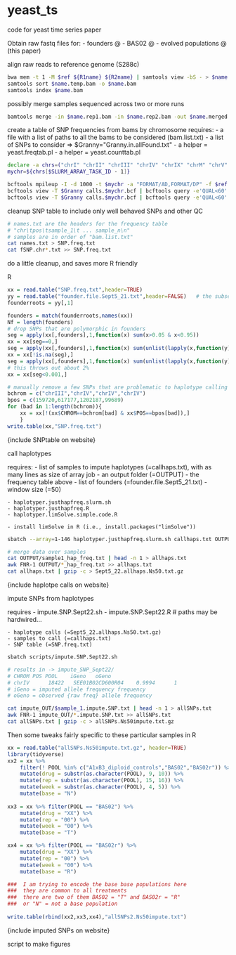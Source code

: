 # yeast_ts
code for yeast time series paper

Obtain raw fastq files for:
	- founders	@
	- BAS02 @
	- evolved populations @    (this paper)
	
align raw reads to reference genome (S288c)

```bash
bwa mem -t 1 -M $ref ${R1name} ${R2name} | samtools view -bS - > $name.temp.bam
samtools sort $name.temp.bam -o $name.bam
samtools index $name.bam
```
	
possibly merge samples sequenced across two or more runs

```bash
bamtools merge -in $name.rep1.bam -in $name.rep2.bam -out $name.merged.bam
```
	
create a table of SNP frequencies from bams by chromosome
requires:
	- a file with a list of paths to all the bams to be considered (bam.list.txt)
	- a list of SNPs to consider => $Granny="Granny.in.allFound.txt"
	- a helper = yeast.freqtab.pl
	- a helper = yeast.counttab.pl
	
```bash
declare -a chrs=("chrI" "chrII" "chrIII" "chrIV" "chrIX" "chrM" "chrV" "chrVI" "chrVII" "chrVIII" "chrX" "chrXI" "chrXII" "chrXIII" "chrXIV" "chrXV" "chrXVI")
mychr=${chrs[$SLURM_ARRAY_TASK_ID - 1]}

bcftools mpileup -I -d 1000 -t $mychr -a "FORMAT/AD,FORMAT/DP" -f $ref -b bam.list.txt | bcftools call -mv -Ob > calls.$mychr.bcf  
bcftools view -T $Granny calls.$mychr.bcf | bcftools query -e'QUAL<60' -f'%CHROM %POS %REF %ALT [ %AD{0} %AD{1}]\n' | perl yeast.freqtab.pl > fSNP.$mychr.txt
bcftools view -T $Granny calls.$mychr.bcf | bcftools query -e'QUAL<60' -f'%CHROM %POS %REF %ALT [ %AD{0} %AD{1}]\n' | perl yeast.counttab.pl > cSNP.$mychr.txt
```

cleanup SNP table to include only well behaved SNPs and other QC

```bash
# names.txt are the headers for the frequency table
# "chr\tpos\tsample_1\t ... sample_n\n"
# samples are in order of "bam.list.txt"
cat names.txt > SNP.freq.txt
cat fSNP.chr*.txt >> SNP.freq.txt
```

do a little cleanup, and saves more R friendly

R

```R
xx = read.table("SNP.freq.txt",header=TRUE)
yy = read.table("founder.file.Sept5_21.txt",header=FALSE)   # the subset of samples that are founders, 1st column matches names
founderroots = yy[,1]

founders = match(founderroots,names(xx))
Nf = length(founders)
# drop SNPs that are polymorphic in founders
seg = apply(xx[,founders],1,function(x) sum(x>0.05 & x<0.95))
xx = xx[seg==0,]
seg = apply(xx[,founders],1,function(x) sum(unlist(lapply(x,function(y) min((1-y)^2,(0-y)^2)))))
xx = xx[!is.na(seg),]
seg = apply(xx[,founders],1,function(x) sum(unlist(lapply(x,function(y) min((1-y)^2,(0-y)^2)))))
# this throws out about 2%
xx = xx[seg<0.001,]

# manually remove a few SNPs that are problematic to haplotype calling
bchrom = c("chrIII","chrIV","chrIV","chrIV")
bpos = c(159720,617177,1202187,99689)
for (bad in 1:length(bchrom)){
	xx = xx[!(xx$CHROM==bchrom[bad] & xx$POS==bpos[bad]),]
	}	
write.table(xx,"SNP.freq.txt")
```

{include SNPtable on website}

call haplotypes

requires:
	- list of samples to impute haplotypes (=callhaps.txt), with as many lines as size of array job
	- an output folder (=OUTPUT)
	- the frequency table above
	- list of founders (=founder.file.Sept5_21.txt)
	- window size (=50)
	
	- haplotyper.justhapfreq.slurm.sh
	- haplotyper.justhapfreq.R
	- haplotyper.limSolve.simple.code.R
	
	- install limSolve in R (i.e., install.packages("limSolve"))
	
```bash
sbatch --array=1-146 haplotyper.justhapfreq.slurm.sh callhaps.txt OUTPUT SNP.freq.txt founder.file.Sept5_21.txt 50

# merge data over samples
cat OUTPUT/sample1_hap_freq.txt | head -n 1 > allhaps.txt
awk FNR-1 OUTPUT/*_hap_freq.txt >> allhaps.txt
cat allhaps.txt | gzip -c > Sept5_22.allhaps.Ns50.txt.gz
```

{include haplotpe calls on website}

impute SNPs from haplotypes

requires
	- impute.SNP.Sept22.sh
	- impute.SNP.Sept22.R   # paths may be hardwired...
	
	- haplotype calls (=Sept5_22.allhaps.Ns50.txt.gz)
	- samples to call (=callhaps.txt)
	- SNP table (=SNP.freq.txt)

```bash
sbatch scripts/impute.SNP.Sept22.sh

# results in -> impute_SNP_Sept22/
# CHROM	POS	POOL	iGeno	oGeno
# chrIV 	 18422 	 SEE01B02CD600R04 	 0.9994 	 1 
# iGeno = imputed allele frequency frequency
# oGeno = observed {raw freq} allele frequency

cat impute_OUT/$sample_1.impute.SNP.txt | head -n 1 > allSNPs.txt
awk FNR-1 impute_OUT/*.impute.SNP.txt >> allSNPs.txt
cat allSNPs.txt | gzip -c > allSNPs.Ns50impute.txt.gz
```

Then some tweaks fairly specific to these particular samples in R

```R
xx = read.table("allSNPs.Ns50impute.txt.gz", header=TRUE)
library(tidyverse)
xx2 = xx %>%
	filter(! POOL %in% c("A1xB3_diploid_controls","BAS02","BAS02r")) %>%
	mutate(drug = substr(as.character(POOL), 9, 10)) %>%
	mutate(rep = substr(as.character(POOL), 15, 16)) %>%
	mutate(week = substr(as.character(POOL), 4, 5)) %>%
	mutate(base = "N")
	
xx3 = xx %>% filter(POOL == "BAS02") %>%	
	mutate(drug = "XX") %>%
	mutate(rep = "00") %>%
	mutate(week = "00") %>%
	mutate(base = "T")

xx4 = xx %>% filter(POOL == "BAS02r") %>%	
	mutate(drug = "XX") %>%
	mutate(rep = "00") %>%
	mutate(week = "00") %>%
	mutate(base = "R")

###  I am trying to encode the base base populations here
###  they are common to all treatments
###  there are two of them BAS02 = "T" and BAS02r = "R" 
###  or "N" = not a base population
	
write.table(rbind(xx2,xx3,xx4),"allSNPs2.Ns50impute.txt")
```

{include imputed SNPs on website}

script to make figures
